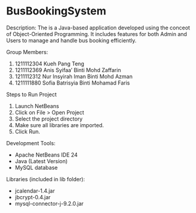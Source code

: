 # BusBookingSystem

Description:
The is a Java-based application developed using the conceot of Object-Oriented Programming. It includes features for both Admin and Users to manage and handle bus booking efficiently.

Group Members:
1. 1211112304 Kueh Pang Teng
2. 1211112369 Anis Syifaa’ Binti Mohd Zaffarin
3. 1211112312 Nur Insyirah Iman Binti Mohd Azman
4. 1211111880 Sofia Batrisyia Binti Mohamad Faris

Steps to Run Project
1. Launch NetBeans
2. Click on File > Open Project
3. Select the project directory
4. Make sure all libraries are imported.
5. Click Run.
   
Development Tools:
- Apache NetBeans IDE 24
- Java (Latest Version)
- MySQL database

Libraries (included in lib folder):
- jcalendar-1.4.jar
- jbcrypt-0.4.jar
- mysql-connector-j-9.2.0.jar
